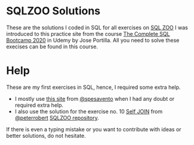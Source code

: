 # SQLZOO Solutions
These are the solutions I coded in SQL for all exercises on [SQL
ZOO](<https://napier.sqlzoo.net/wiki/SQL_Tutorial>)
I was introduced to this practice site from the course [The Complete SQL Bootcamp
2020](<https://www.udemy.com/course/the-complete-sql-bootcamp/>) in Udemy by
Jose Portilla. All you need to solve these execises can be found in
this course.
# Help
These are my first exercises in SQL, hence, I required some extra help.
- I mostly use [this site](<https://sarapesavento.wordpress.com>) from [@spesavento](<https://github.com/spesavento>) when I had any doubt or required extra help.
- I also use the solution for the exercise no. 10 [Self
  JOIN](https://github.com/joisaac/sqlzoo-solutions/blob/main/Self-JOIN.sql)
from [@peterrobert](https://github.com/peterrobert) [SQLZOO
repository](https://github.com/peterrobert/SQL_ZOO).

If there is even a typing mistake or you want to contribute with ideas or
better solutions, do not hesitate.
